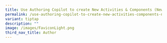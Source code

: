 ```yaml
---
title: Use Authoring Copilot to create New Activities & Components (New)
permalink: /use-authoring-copilot-to-create-new-activities-components-new/
variant: tiptap
description: ""
image: /images/FaviconLight.png
third_nav_title: Author
---
```

